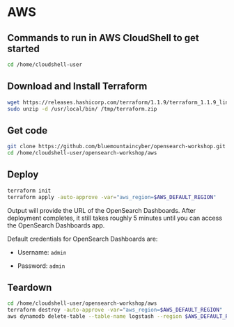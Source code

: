 # AWS

## Commands to run in AWS CloudShell to get started

```bash
cd /home/cloudshell-user
```

## Download and Install Terraform

```bash
wget https://releases.hashicorp.com/terraform/1.1.9/terraform_1.1.9_linux_amd64.zip -O /tmp/terraform.zip
sudo unzip -d /usr/local/bin/ /tmp/terraform.zip
```

## Get code

```bash
git clone https://github.com/bluemountaincyber/opensearch-workshop.git
cd /home/cloudshell-user/opensearch-workshop/aws
```

## Deploy

```bash
terraform init
terraform apply -auto-approve -var="aws_region=$AWS_DEFAULT_REGION"
```

Output will provide the URL of the OpenSearch Dashboards. After deployment completes, it still takes roughly 5 minutes until you can access the OpenSearch Dashboards app.

Default credentials for OpenSearch Dashboards are:

- Username: `admin`

- Password: `admin`

## Teardown

```bash
cd /home/cloudshell-user/opensearch-workshop/aws
terraform destroy -auto-approve -var="aws_region=$AWS_DEFAULT_REGION"
aws dynamodb delete-table --table-name logstash --region $AWS_DEFAULT_REGION
```